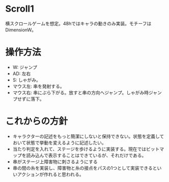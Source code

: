 # Scroll1

横スクロールゲームを想定。48hではキャラの動きのみ実装。モチーフはDimensionW。

# 操作方法
* W: ジャンプ
* AD: 左右
* S: しゃがみ。
* マウス左: 串を発射する。
* マウス右: 串にぶら下がる。放すと串の方向へジャンプ。しゃがみ時ジャンプせずに落下。

# これからの方針
* キャラクターの記述をもっと簡潔にしないと保持できない。状態を定義しておいて状態で挙動を変えるように記述したい。
* 当たり判定を入れて、ステージを歩けるように実装する。現在ではビットマップを読み込んで表示することはできているが、それだけである。
* 串がステージ上障害物に刺さるようにする
* 串の間の糸を実装し、障害物と糸の接点をパスの1つとして実装できるといいアクションが作れると思われる。


